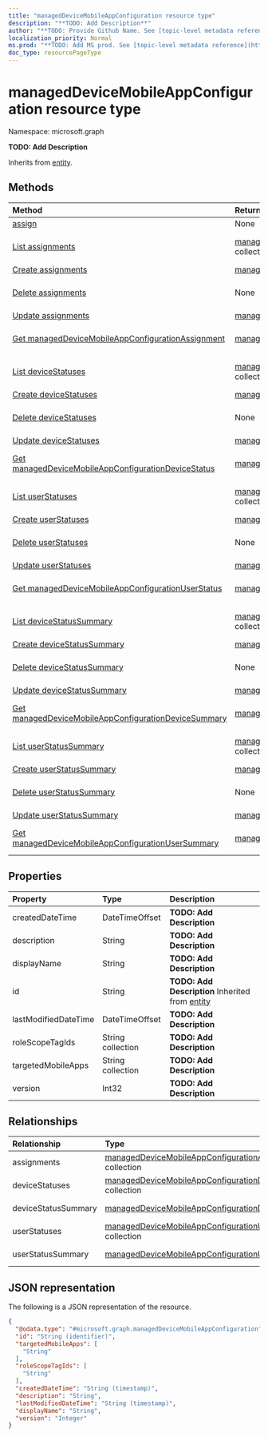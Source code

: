 ```yaml
---
title: "managedDeviceMobileAppConfiguration resource type"
description: "**TODO: Add Description**"
author: "**TODO: Provide Github Name. See [topic-level metadata reference](https://msgo.azurewebsites.net/add/document/guidelines/metadata.html#topic-level-metadata)**"
localization_priority: Normal
ms.prod: "**TODO: Add MS prod. See [topic-level metadata reference](https://msgo.azurewebsites.net/add/document/guidelines/metadata.html#topic-level-metadata)**"
doc_type: resourcePageType
---
```


# managedDeviceMobileAppConfiguration resource type


Namespace: microsoft.graph

**TODO: Add Description**


Inherits from [entity](../resources/entity.md).

## Methods
|Method|Return type|Description|
|:---|:---|:---|
|[assign](../api/manageddevicemobileappconfiguration-assign.md)|None|**TODO: Add Description**|
|[List assignments](../api/manageddevicemobileappconfiguration-list-assignments.md)|[managedDeviceMobileAppConfigurationAssignment](../resources/manageddevicemobileappconfigurationassignment.md) collection|Get the managedDeviceMobileAppConfigurationAssignments from the assignments navigation property.|
|[Create assignments](../api/manageddevicemobileappconfiguration-post-assignments.md)|[managedDeviceMobileAppConfigurationAssignment](../resources/manageddevicemobileappconfigurationassignment.md)|Create a new assignments object.|
|[Delete assignments](../api/manageddevicemobileappconfiguration-delete-assignments.md)|None|Delete an [managedDeviceMobileAppConfigurationAssignment](../resources/manageddevicemobileappconfigurationassignment.md) object.|
|[Update assignments](../api/manageddevicemobileappconfiguration-update-assignments.md)|[managedDeviceMobileAppConfigurationAssignment](../resources/manageddevicemobileappconfigurationassignment.md)|Update the properties of an assignments object.|
|[Get managedDeviceMobileAppConfigurationAssignment](../api/manageddevicemobileappconfigurationassignment-get.md)|[managedDeviceMobileAppConfigurationAssignment](../resources/manageddevicemobileappconfigurationassignment.md)|Read the properties and relationships of a [managedDeviceMobileAppConfigurationAssignment](../resources/manageddevicemobileappconfigurationassignment.md) object.|
|[List deviceStatuses](../api/manageddevicemobileappconfiguration-list-devicestatuses.md)|[managedDeviceMobileAppConfigurationDeviceStatus](../resources/manageddevicemobileappconfigurationdevicestatus.md) collection|Get the managedDeviceMobileAppConfigurationDeviceStatus from the deviceStatuses navigation property.|
|[Create deviceStatuses](../api/manageddevicemobileappconfiguration-post-devicestatuses.md)|[managedDeviceMobileAppConfigurationDeviceStatus](../resources/manageddevicemobileappconfigurationdevicestatus.md)|Create a new deviceStatuses object.|
|[Delete deviceStatuses](../api/manageddevicemobileappconfiguration-delete-devicestatuses.md)|None|Delete a [managedDeviceMobileAppConfigurationDeviceStatus](../resources/manageddevicemobileappconfigurationdevicestatus.md) object.|
|[Update deviceStatuses](../api/manageddevicemobileappconfiguration-update-devicestatuses.md)|[managedDeviceMobileAppConfigurationDeviceStatus](../resources/manageddevicemobileappconfigurationdevicestatus.md)|Update the properties of a deviceStatuses object.|
|[Get managedDeviceMobileAppConfigurationDeviceStatus](../api/manageddevicemobileappconfigurationdevicestatus-get.md)|[managedDeviceMobileAppConfigurationDeviceStatus](../resources/manageddevicemobileappconfigurationdevicestatus.md)|Read the properties and relationships of a [managedDeviceMobileAppConfigurationDeviceStatus](../resources/manageddevicemobileappconfigurationdevicestatus.md) object.|
|[List userStatuses](../api/manageddevicemobileappconfiguration-list-userstatuses.md)|[managedDeviceMobileAppConfigurationUserStatus](../resources/manageddevicemobileappconfigurationuserstatus.md) collection|Get the managedDeviceMobileAppConfigurationUserStatus from the userStatuses navigation property.|
|[Create userStatuses](../api/manageddevicemobileappconfiguration-post-userstatuses.md)|[managedDeviceMobileAppConfigurationUserStatus](../resources/manageddevicemobileappconfigurationuserstatus.md)|Create a new userStatuses object.|
|[Delete userStatuses](../api/manageddevicemobileappconfiguration-delete-userstatuses.md)|None|Delete a [managedDeviceMobileAppConfigurationUserStatus](../resources/manageddevicemobileappconfigurationuserstatus.md) object.|
|[Update userStatuses](../api/manageddevicemobileappconfiguration-update-userstatuses.md)|[managedDeviceMobileAppConfigurationUserStatus](../resources/manageddevicemobileappconfigurationuserstatus.md)|Update the properties of a userStatuses object.|
|[Get managedDeviceMobileAppConfigurationUserStatus](../api/manageddevicemobileappconfigurationuserstatus-get.md)|[managedDeviceMobileAppConfigurationUserStatus](../resources/manageddevicemobileappconfigurationuserstatus.md)|Read the properties and relationships of a [managedDeviceMobileAppConfigurationUserStatus](../resources/manageddevicemobileappconfigurationuserstatus.md) object.|
|[List deviceStatusSummary](../api/manageddevicemobileappconfiguration-list-devicestatussummary.md)|[managedDeviceMobileAppConfigurationDeviceSummary](../resources/manageddevicemobileappconfigurationdevicesummary.md) collection|Get the managedDeviceMobileAppConfigurationDeviceSummaries from the deviceStatusSummary navigation property.|
|[Create deviceStatusSummary](../api/manageddevicemobileappconfiguration-post-devicestatussummary.md)|[managedDeviceMobileAppConfigurationDeviceSummary](../resources/manageddevicemobileappconfigurationdevicesummary.md)|Create a new deviceStatusSummary object.|
|[Delete deviceStatusSummary](../api/manageddevicemobileappconfiguration-delete-devicestatussummary.md)|None|Delete a [managedDeviceMobileAppConfigurationDeviceSummary](../resources/manageddevicemobileappconfigurationdevicesummary.md) object.|
|[Update deviceStatusSummary](../api/manageddevicemobileappconfiguration-update-devicestatussummary.md)|[managedDeviceMobileAppConfigurationDeviceSummary](../resources/manageddevicemobileappconfigurationdevicesummary.md)|Update the properties of a deviceStatusSummary object.|
|[Get managedDeviceMobileAppConfigurationDeviceSummary](../api/manageddevicemobileappconfigurationdevicesummary-get.md)|[managedDeviceMobileAppConfigurationDeviceSummary](../resources/manageddevicemobileappconfigurationdevicesummary.md)|Read the properties and relationships of a [managedDeviceMobileAppConfigurationDeviceSummary](../resources/manageddevicemobileappconfigurationdevicesummary.md) object.|
|[List userStatusSummary](../api/manageddevicemobileappconfiguration-list-userstatussummary.md)|[managedDeviceMobileAppConfigurationUserSummary](../resources/manageddevicemobileappconfigurationusersummary.md) collection|Get the managedDeviceMobileAppConfigurationUserSummaries from the userStatusSummary navigation property.|
|[Create userStatusSummary](../api/manageddevicemobileappconfiguration-post-userstatussummary.md)|[managedDeviceMobileAppConfigurationUserSummary](../resources/manageddevicemobileappconfigurationusersummary.md)|Create a new userStatusSummary object.|
|[Delete userStatusSummary](../api/manageddevicemobileappconfiguration-delete-userstatussummary.md)|None|Delete a [managedDeviceMobileAppConfigurationUserSummary](../resources/manageddevicemobileappconfigurationusersummary.md) object.|
|[Update userStatusSummary](../api/manageddevicemobileappconfiguration-update-userstatussummary.md)|[managedDeviceMobileAppConfigurationUserSummary](../resources/manageddevicemobileappconfigurationusersummary.md)|Update the properties of a userStatusSummary object.|
|[Get managedDeviceMobileAppConfigurationUserSummary](../api/manageddevicemobileappconfigurationusersummary-get.md)|[managedDeviceMobileAppConfigurationUserSummary](../resources/manageddevicemobileappconfigurationusersummary.md)|Read the properties and relationships of a [managedDeviceMobileAppConfigurationUserSummary](../resources/manageddevicemobileappconfigurationusersummary.md) object.|

## Properties
|Property|Type|Description|
|:---|:---|:---|
|createdDateTime|DateTimeOffset|**TODO: Add Description**|
|description|String|**TODO: Add Description**|
|displayName|String|**TODO: Add Description**|
|id|String|**TODO: Add Description** Inherited from [entity](../resources/entity.md)|
|lastModifiedDateTime|DateTimeOffset|**TODO: Add Description**|
|roleScopeTagIds|String collection|**TODO: Add Description**|
|targetedMobileApps|String collection|**TODO: Add Description**|
|version|Int32|**TODO: Add Description**|

## Relationships
|Relationship|Type|Description|
|:---|:---|:---|
|assignments|[managedDeviceMobileAppConfigurationAssignment](../resources/manageddevicemobileappconfigurationassignment.md) collection|**TODO: Add Description**|
|deviceStatuses|[managedDeviceMobileAppConfigurationDeviceStatus](../resources/manageddevicemobileappconfigurationdevicestatus.md) collection|**TODO: Add Description**|
|deviceStatusSummary|[managedDeviceMobileAppConfigurationDeviceSummary](../resources/manageddevicemobileappconfigurationdevicesummary.md)|**TODO: Add Description**|
|userStatuses|[managedDeviceMobileAppConfigurationUserStatus](../resources/manageddevicemobileappconfigurationuserstatus.md) collection|**TODO: Add Description**|
|userStatusSummary|[managedDeviceMobileAppConfigurationUserSummary](../resources/manageddevicemobileappconfigurationusersummary.md)|**TODO: Add Description**|

## JSON representation
The following is a JSON representation of the resource.
<!-- {
  "blockType": "resource",
  "keyProperty": "id",
  "@odata.type": "microsoft.graph.managedDeviceMobileAppConfiguration",
  "baseType": "microsoft.graph.entity",
  "openType": false
}
-->
``` json
{
  "@odata.type": "#microsoft.graph.managedDeviceMobileAppConfiguration",
  "id": "String (identifier)",
  "targetedMobileApps": [
    "String"
  ],
  "roleScopeTagIds": [
    "String"
  ],
  "createdDateTime": "String (timestamp)",
  "description": "String",
  "lastModifiedDateTime": "String (timestamp)",
  "displayName": "String",
  "version": "Integer"
}
```

